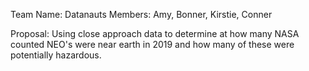 Team Name: Datanauts
Members: Amy, Bonner, Kirstie, Conner

Proposal: Using close approach data to determine at how many NASA counted NEO's were near earth in 2019 and how many of these were potentially hazardous. 

